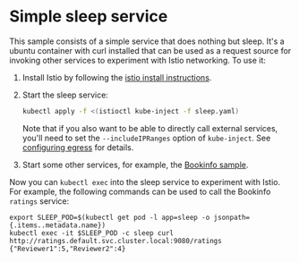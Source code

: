 # Simple sleep service

This sample consists of a simple service that does nothing but sleep. 
It's a ubuntu container with curl installed that can be used as a request source for invoking other services
to experiment with Istio networking.
To use it:

1. Install Istio by following the [istio install instructions](https://istio.io/docs/setup/kubernetes/quick-start.html).

2. Start the sleep service:

   ```bash
   kubectl apply -f <(istioctl kube-inject -f sleep.yaml)
   ```
   
   Note that if you also want to be able to directly call
   external services, you'll need to set the `--includeIPRanges` option of `kube-inject`.
   See [configuring egress](https://istio.io/docs/tasks/traffic-management/egress.html) for details.
   
3. Start some other services, for example, the [Bookinfo sample](https://istio.io/docs/guides/bookinfo.html).

Now you can `kubectl exec` into the sleep service to experiment with Istio.
For example, the following commands can be used to call the Bookinfo `ratings` service:

```
export SLEEP_POD=$(kubectl get pod -l app=sleep -o jsonpath={.items..metadata.name})
kubectl exec -it $SLEEP_POD -c sleep curl http://ratings.default.svc.cluster.local:9080/ratings
{"Reviewer1":5,"Reviewer2":4}
```
